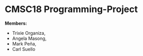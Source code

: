 # CMSC18 Programming-Project
**Members:**
* Trixie Organiza,
* Angela Masong,
* Mark Peña,
* Carl Suello
